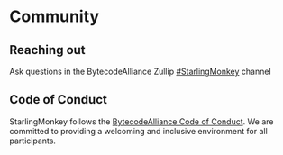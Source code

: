 # Community

## Reaching out

Ask questions in the BytecodeAlliance Zullip [#StarlingMonkey][starlingmonkey] channel

## Code of Conduct

StarlingMonkey follows the [BytecodeAlliance Code of Conduct](../CODE_OF_CONDUCT.md). We are
committed to providing a welcoming and inclusive environment for all participants.

[starlingmonkey]: https://bytecodealliance.zulipchat.com/#narrow/channel/459697-StarlingMonkey
